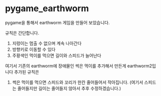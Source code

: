 # pygame_earthworm

pygame을 통해서 earthworm 게임을 만들어 보았습니다.

규칙은 간단합니다.

1. 지렁이는 멈출 수 없으며 계속 나아간다
2. 방향키로 이동할 수 있다
3. 주황색인 먹이를 먹으면 길이와 스피드가 늘어난다

여기서 기존의 earthworm에 장애물인 썩은 먹이를 추가해서 만든게 earthworm2입니다
추가된 규칙은

1. 썩은 먹이를 먹으면 스피드와 꼬리가 한칸 줄어들어서 작아집니다.
(여기서 스피드는 줄어들지만 길이는 줄어들지 않아서 추후 수정하겠습니다.)

